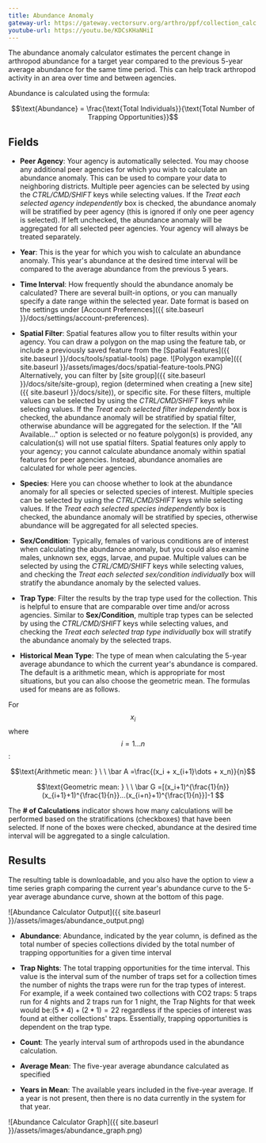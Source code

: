 ```yaml
---
title: Abundance Anomaly
gateway-url: https://gateway.vectorsurv.org/arthro/ppf/collection_calc
youtube-url: https://youtu.be/KDCsKHaNHiI
---
```


The abundance anomaly calculator estimates the percent change in arthropod abundance for a target year compared to the previous 5-year average abundance for the same time period. This can help track arthropod activity in an area over time and between agencies.

Abundance is calculated using the formula:

$$\text{Abundance} = \frac{\text{Total Individuals}}{\text{Total Number of Trapping Opportunities}}$$

## Fields

- **Peer Agency**: Your agency is automatically selected. You may choose any additional peer agencies for which you wish to calculate an abundance anomaly. This can be used to compare your data to neighboring districts. Multiple peer agencies can be selected by using the _CTRL/CMD/SHIFT_ keys while selecting values. If the _Treat each selected agency independently_ box is checked, the abundance anomaly will be stratified by peer agency (this is ignored if only one peer agency is selected). If left unchecked, the abundance anomaly will be aggregated for all selected peer agencies. Your agency will always be treated separately.
- **Year**: This is the year for which you wish to calculate an abundance anomaly. This year's abundance at the desired time interval will be compared to the average abundance from the previous 5 years.
- **Time Interval**: How frequently should the abundance anomaly be calculated? There are several built-in options, or you can manually specify a date range within the selected year. Date format is based on the settings under [Account Preferences]({{ site.baseurl }}/docs/settings/account-preferences).
- **Spatial Filter**: Spatial features allow you to filter results within your agency. You can draw a polygon on the map using the feature tab, or include a previously saved feature from the [Spatial Features]({{ site.baseurl }}/docs/tools/spatial-tools) page. ![Polygon example]({{ site.baseurl }}/assets/images/docs/spatial-feature-tools.PNG) Alternatively, you can filter by [site group]({{ site.baseurl }}/docs/site/site-group), region (determined when creating a [new site]({{ site.baseurl }}/docs/site)), or specific site. For these filters, multiple values can be selected by using the _CTRL/CMD/SHIFT_ keys while selecting values. If the _Treat each selected filter independently_ box is checked, the abundance anomaly will be stratified by spatial filter, otherwise abundance will be aggregated for the selection. If the "All Available..." option is selected or no feature polygon(s) is provided, any calculation(s) will not use spatial filters. Spatial features only apply to your agency; you cannot calculate abundance anomaly within spatial features for peer agencies. Instead, abundance anomalies are calculated for whole peer agencies.
- **Species**: Here you can choose whether to look at the abundance anomaly for all species or selected species of interest. Multiple species can be selected by using the _CTRL/CMD/SHIFT_ keys while selecting values. If the _Treat each selected species independently_ box is checked, the abundance anomaly will be stratified by species, otherwise abundance will be aggregated for all selected species.
- **Sex/Condition**: Typically, females of various conditions are of interest when calculating the abundance anomaly, but you could also examine males, unknown sex, eggs, larvae, and pupae. Multiple values can be selected by using the _CTRL/CMD/SHIFT_ keys while selecting values, and checking the _Treat each selected sex/condition individually_ box will stratify the abundance anomaly by the selected values.
- **Trap Type**: Filter the results by the trap type used for the collection. This is helpful to ensure that are comparable over time and/or across agencies. Similar to **Sex/Condition**, multiple trap types can be selected by using the _CTRL/CMD/SHIFT_ keys while selecting values, and checking the _Treat each selected trap type individually_ box will stratify the abundance anomaly by the selected traps.

- **Historical Mean Type**: The type of mean when calculating the 5-year average abundance to which the current year's abundance is compared. The default is a arithmetic mean, which is appropriate for most situations, but you can also choose the geometric mean. The formulas used for means are as follows.

For $$x_i$$ where $$i = 1\dots n$$:

$$\text{Arithmetic mean: } \ \   \bar A =\frac{(x_i + x_{i+1}\dots + x_n)}{n}$$

$$\text{Geometric mean: }  \ \   \bar G =[(x_i+1)^{\frac{1}{n}}(x_{i+1}+1)^{\frac{1}{n}}...(x_{i+n}+1)^{\frac{1}{n}}]-1 $$

The **# of Calculations** indicator shows how many calculations will be performed based on the stratifications (checkboxes) that have been selected. If none of the boxes were checked, abundance at the desired time interval will be aggregated to a single calculation.

## Results

The resulting table is downloadable, and you also have the option to view a time series graph comparing the current year's abundance curve to the 5-year average abundance curve, shown at the bottom of this page.

![Abundance Calculator Output]({{ site.baseurl }}/assets/images/abundance_output.png)

- **Abundance**: Abundance, indicated by the year column, is defined as the total number of species collections divided by the total number of trapping opportunities for a given time interval
- **Trap Nights**: The total trapping opportunities for the time interval. This value is the interval sum of the number of traps set for a collection times the number of nights the traps were run for the trap types of interest. For example, if a week contained two collections with CO2 traps: 5 traps run for 4 nights and 2 traps run for 1 night, the Trap Nights for that week would be:$(5 * 4) + (2 * 1) = 22$ regardless if the species of interest was found at either collections' traps. Essentially, trapping opportunities is dependent on the trap type.

- **Count**: The yearly interval sum of arthropods used in the abundance calculation.
- **Average Mean**: The five-year average abundance calculated as specified
- **Years in Mean**: The available years included in the five-year average. If a year is not present, then there is no data currently in the system for that year.

![Abundance Calculator Graph]({{ site.baseurl }}/assets/images/abundance_graph.png)
